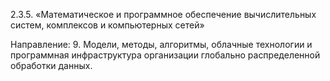 2.3.5. «Математическое и программное обеспечение вычислительных систем, комплексов и компьютерных сетей»

Направление:
9. Модели, методы, алгоритмы, облачные технологии и программная
инфраструктура организации глобально распределенной обработки данных.